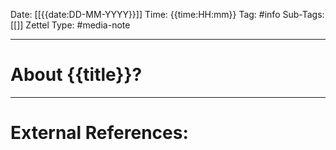 Date: [[{{date:DD-MM-YYYY}}]]
Time: {{time:HH:mm}}
Tag: #info
Sub-Tags: [[]]
Zettel Type: #media-note

---

# About {{title}}?




---
# External References:
